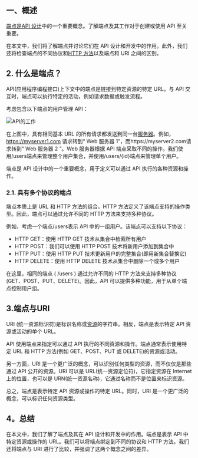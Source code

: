 ## 一、概述

[端点是API 设计](https://www.baeldung.com/building-a-restful-web-service-with-spring-and-java-based-configuration)中的一个重要概念。了解端点及其工作对于创建或使用 API 至关重要。

在本文中，我们将了解端点并讨论它们在 API 设计和开发中的作用。此外，我们还将检查端点的不同协议和[HTTP 方法](https://www.baeldung.com/cs/rest-architecture#1-methods)以及端点和 URI 之间的区别。

## 2. 什么是端点？

API(应用程序编程接口)上下文中的端点是链接到特定资源的特定 URL。与 API 交互时，端点可以执行特定的活动，例如请求数据或触发流程。

考虑包含以下端点的用户管理 API：

![API的工作](https://www.baeldung.com/wp-content/uploads/sites/4/2023/02/api-e1676874830157.png)

在上图中，具有相同基本 URL 的所有请求都发送到同一台[服务器](https://www.baeldung.com/java-servers)。例如，https://myserver1.com 请求转到“ Web 服务器 1”，而https://myserver2.com请求转到“ Web 服务器 2 ”。Web 服务器根据 API 端点采取不同的操作。我们使用/users端点来管理整个用户集合，并使用/users/{id}端点来管理单个用户。

端点是 API 设计中的一个重要概念，用于定义可以通过 API 执行的各种资源和操作。

### 2.1. 具有多个协议的端点

端点本质上是 URL 和 HTTP 方法的组合。HTTP 方法定义了该端点支持的操作类型。因此，端点可以通过允许不同的 HTTP 方法来支持多种协议。

例如，考虑一个端点/users表示 API 中的一组用户。该端点可以支持以下协议：

-   HTTP GET：使用 HTTP GET 技术从集合中检索所有用户
-   HTTP POST：我们可以使用 HTTP POST 技术将新用户添加到集合中
-   HTTP PUT：使用 HTTP PUT 技术更新用户的完整集合(即用新集合替换它)
-   HTTP DELETE：使用 HTTP DELETE 技术从集合中删除一个或多个用户

在这里，相同的端点 ( /users ) 通过允许不同的 HTTP 方法来支持多种协议(GET、POST、PUT、DELETE)。因此，API 可以提供多种功能，用于从单个端点控制用户组。

## 3.端点与URI

URI (统一资源标识符)是标识名称或[资源](https://www.baeldung.com/java-url-vs-uri)的字符串。相反，端点是表示特定 API 资源或活动的单个 URL。

API 使用端点来指定可以通过 API 执行的不同资源和操作。端点通常表示使用特定 URL 和 HTTP 方法(例如 GET、POST、PUT 或 DELETE)的资源或活动。

另一方面，URI 是一个更广泛的概念，可以识别任何类型的资源，而不仅仅是那些通过 API 公开的资源。URI 可以是 URL(统一资源定位符)，它指定资源在 Internet 上的位置，也可以是 URN(统一资源名称)，它通过名称而不是位置来标识资源。

总之，端点是表示特定 API 资源或操作的特定 URL。同时，URI 是一个更广泛的概念，可以标识任何资源类型。

## 4。总结

在本文中，我们了解了端点及其在 API 设计和开发中的作用。端点是表示 API 中特定资源或操作的 URL。我们可以将端点绑定到不同的协议和 HTTP 方法。我们还将端点与 URI 进行了比较，并强调了这两个概念之间的差异。